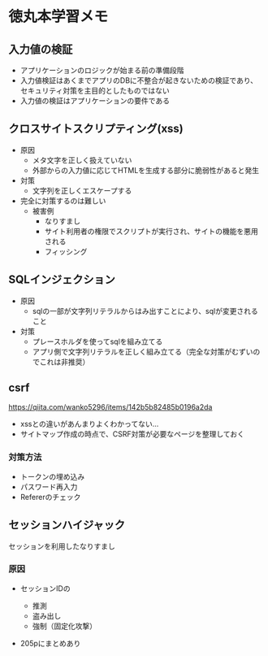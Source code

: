 # 徳丸本学習メモ

## 入力値の検証
  - アプリケーションのロジックが始まる前の準備段階
  - 入力値検証はあくまでアプリのDBに不整合が起きないための検証であり、セキュリティ対策を主目的としたものではない
  - 入力値の検証はアプリケーションの要件である

## クロスサイトスクリプティング(xss)
  - 原因
    - メタ文字を正しく扱えていない
    - 外部からの入力値に応じてHTMLを生成する部分に脆弱性があると発生
  - 対策
    - 文字列を正しくエスケープする
  - 完全に対策するのは難しい
    - 被害例
      - なりすまし
      - サイト利用者の権限でスクリプトが実行され、サイトの機能を悪用される
      - フィッシング

## SQLインジェクション
- 原因
  - sqlの一部が文字列リテラルからはみ出すことにより、sqlが変更されること
- 対策
  - プレースホルダを使ってsqlを組み立てる
  - アプリ側で文字列リテラルを正しく組み立てる（完全な対策がむずいのでこれは非推奨）

## csrf

https://qiita.com/wanko5296/items/142b5b82485b0196a2da

- xssとの違いがあんまりよくわかってない…
- サイトマップ作成の時点で、CSRF対策が必要なページを整理しておく

### 対策方法

- トークンの埋め込み
- パスワード再入力
- Refererのチェック

## セッションハイジャック

セッションを利用したなりすまし

### 原因

- セッションIDの
  - 推測
  - 盗み出し
  - 強制（固定化攻撃）

- 205pにまとめあり




